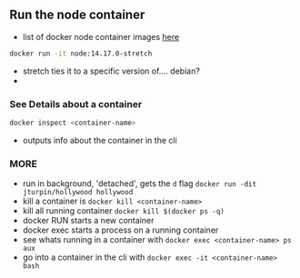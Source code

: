 ## Run the node container

- list of docker node container images [here](https://hub.docker.com/_/node)

```bash
docker run -it node:14.17.0-stretch
```

- stretch ties it to a specific version of.... debian?
-

### See Details about a container

```bash
docker inspect <container-name>
```

- outputs info about the container in the cli

### MORE

- run in background, 'detached', gets the `d` flag
  `docker run -dit jturpin/hollywood hollywood`
- kill a container is `docker kill <container-name>`
- kill all running container `docker kill $(docker ps -q)`
- docker RUN starts a new container
- docker exec starts a process on a running container
- see whats running in a container with `docker exec <container-name> ps aux`
- go into a container in the cli with `docker exec -it <container-name> bash`
